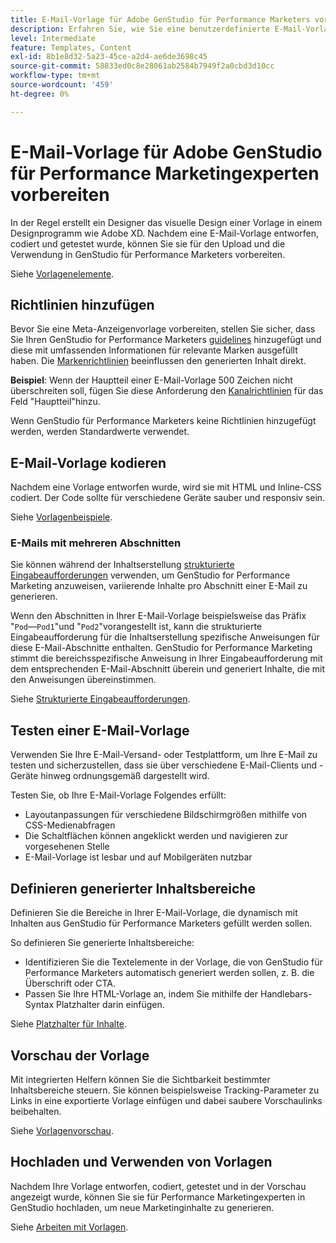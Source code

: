 ```yaml
---
title: E-Mail-Vorlage für Adobe GenStudio für Performance Marketers vorbereiten
description: Erfahren Sie, wie Sie eine benutzerdefinierte E-Mail-Vorlage für Adobe GenStudio für Performance Marketingexperten erstellen.
level: Intermediate
feature: Templates, Content
exl-id: 8b1e8d32-5a23-45ce-a2d4-ae6de3698c45
source-git-commit: 58833ed0c8e28061ab2584b7949f2a0cbd3d10cc
workflow-type: tm+mt
source-wordcount: '459'
ht-degree: 0%

---
```


# E-Mail-Vorlage für Adobe GenStudio für Performance Marketingexperten vorbereiten

In der Regel erstellt ein Designer das visuelle Design einer Vorlage in einem Designprogramm wie Adobe XD. Nachdem eine E-Mail-Vorlage entworfen, codiert und getestet wurde, können Sie sie für den Upload und die Verwendung in GenStudio für Performance Marketers vorbereiten.

Siehe [Vorlagenelemente](use-templates.md#template-elements).

## Richtlinien hinzufügen

Bevor Sie eine Meta-Anzeigenvorlage vorbereiten, stellen Sie sicher, dass Sie Ihren GenStudio for Performance Marketers [guidelines](/help/user-guide/guidelines/overview.md) hinzugefügt und diese mit umfassenden Informationen für relevante Marken ausgefüllt haben. Die [Markenrichtlinien](/help/user-guide/guidelines/brands.md) beeinflussen den generierten Inhalt direkt.

**Beispiel**: Wenn der Hauptteil einer E-Mail-Vorlage 500 Zeichen nicht überschreiten soll, fügen Sie diese Anforderung den [Kanalrichtlinien](/help/user-guide/guidelines/brands.md#channel-guidelines) für das Feld &quot;Hauptteil&quot;hinzu.

Wenn GenStudio für Performance Marketers keine Richtlinien hinzugefügt werden, werden Standardwerte verwendet.

## E-Mail-Vorlage kodieren

Nachdem eine Vorlage entworfen wurde, wird sie mit HTML und Inline-CSS codiert. Der Code sollte für verschiedene Geräte sauber und responsiv sein.

Siehe [Vorlagenbeispiele](/help/user-guide/content/customize-template.md#template-examples).

### E-Mails mit mehreren Abschnitten

Sie können während der Inhaltserstellung [strukturierte Eingabeaufforderungen](/help/user-guide/effective-prompts.md#structured-prompts) verwenden, um GenStudio for Performance Marketing anzuweisen, variierende Inhalte pro Abschnitt einer E-Mail zu generieren.

Wenn den Abschnitten in Ihrer E-Mail-Vorlage beispielsweise das Präfix &quot;`Pod`—`Pod1`&quot;und &quot;`Pod2`&quot;vorangestellt ist, kann die strukturierte Eingabeaufforderung für die Inhaltserstellung spezifische Anweisungen für diese E-Mail-Abschnitte enthalten. GenStudio for Performance Marketing stimmt die bereichsspezifische Anweisung in Ihrer Eingabeaufforderung mit dem entsprechenden E-Mail-Abschnitt überein und generiert Inhalte, die mit den Anweisungen übereinstimmen.

Siehe [Strukturierte Eingabeaufforderungen](/help/user-guide/effective-prompts.md#structured-prompts).

## Testen einer E-Mail-Vorlage

Verwenden Sie Ihre E-Mail-Versand- oder Testplattform, um Ihre E-Mail zu testen und sicherzustellen, dass sie über verschiedene E-Mail-Clients und -Geräte hinweg ordnungsgemäß dargestellt wird.

Testen Sie, ob Ihre E-Mail-Vorlage Folgendes erfüllt:

* Layoutanpassungen für verschiedene Bildschirmgrößen mithilfe von CSS-Medienabfragen
* Die Schaltflächen können angeklickt werden und navigieren zur vorgesehenen Stelle
* E-Mail-Vorlage ist lesbar und auf Mobilgeräten nutzbar

## Definieren generierter Inhaltsbereiche

Definieren Sie die Bereiche in Ihrer E-Mail-Vorlage, die dynamisch mit Inhalten aus GenStudio für Performance Marketers gefüllt werden sollen.

So definieren Sie generierte Inhaltsbereiche:

* Identifizieren Sie die Textelemente in der Vorlage, die von GenStudio für Performance Marketers automatisch generiert werden sollen, z. B. die Überschrift oder CTA.
* Passen Sie Ihre HTML-Vorlage an, indem Sie mithilfe der Handlebars-Syntax Platzhalter darin einfügen.

Siehe [Platzhalter für Inhalte](/help/user-guide/content/customize-template.md#content-placeholders).

## Vorschau der Vorlage

Mit integrierten Helfern können Sie die Sichtbarkeit bestimmter Inhaltsbereiche steuern. Sie können beispielsweise Tracking-Parameter zu Links in eine exportierte Vorlage einfügen und dabei saubere Vorschaulinks beibehalten.

Siehe [Vorlagenvorschau](/help/user-guide/content/customize-template.md#template-preview).

## Hochladen und Verwenden von Vorlagen

Nachdem Ihre Vorlage entworfen, codiert, getestet und in der Vorschau angezeigt wurde, können Sie sie für Performance Marketingexperten in GenStudio hochladen, um neue Marketinginhalte zu generieren.

Siehe [Arbeiten mit Vorlagen](use-templates.md).
